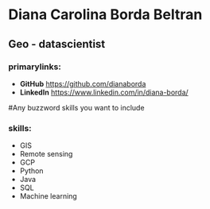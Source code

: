 # Diana Carolina Borda Beltran
## Geo - datascientist 

### primarylinks:
 - **GitHub**
   https://github.com/dianaborda
 - **LinkedIn**
   https://www.linkedin.com/in/diana-borda/

#Any buzzword skills you want to include
### skills:
  - GIS
  - Remote sensing
  - GCP
  - Python
  - Java
  - SQL
  - Machine learning
